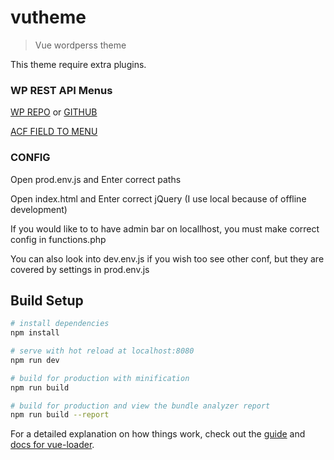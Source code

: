# vutheme

> Vue wordperss theme

This theme require extra plugins.
### WP REST API Menus
[WP REPO](https://wordpress.org/plugins/wp-api-menus/) or [GITHUB](https://github.com/unfulvio/wp-api-menus)

[ACF FIELD TO MENU](https://github.com/unfulvio/wp-api-menus/issues/47)
### CONFIG
Open prod.env.js and Enter correct paths

Open index.html and Enter correct jQuery (I use local because of offline development)

If you would like to to have admin bar on locallhost, you must make correct config in functions.php

You can also look into dev.env.js if you wish too see other conf, but they are covered by settings in prod.env.js
## Build Setup

``` bash
# install dependencies
npm install

# serve with hot reload at localhost:8080
npm run dev

# build for production with minification
npm run build

# build for production and view the bundle analyzer report
npm run build --report
```

For a detailed explanation on how things work, check out the [guide](http://vuejs-templates.github.io/webpack/) and [docs for vue-loader](http://vuejs.github.io/vue-loader).
